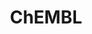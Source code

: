 ---
bigquery: https://console.cloud.google.com/bigquery?p=patents-public-data&d=ebi_chembl&page=dataset
citation: '"The ChEMBL database in 2017." Anna Gaulton, Anne Hersey, Michał Nowotka,
  A Patrícia Bento, Jon Chambers, David Mendez, Prudence Mutowo, Francis Atkinson,
  Louisa J Bellis, Elena Cibrián-Uhalte, Mark Davies, Nathan Dedman, Anneli Karlsson,
  María Paula Magariños, John P Overington, George Papadatos, Ines Smit, Andrew R
  Leach Nucleic acids Research (2017) 45 (Database Issue), D945-D954'
contributors: European Bioinformatics Institute
cost: None
description: ChEMBL Data is a manually curated database of small molecules used in
  drug discovery, including information about existing patented drugs.
documentation: 'schema: https://www.ebi.ac.uk/chembl/db_schema


  '
last_edit: 04/08/2022, 13:21:37
location: https://console.cloud.google.com/marketplace/product/google_patents_public_datasets/chembl
maintained_by: EMBL-EBI, an outstation of European Molecular Biology Laboratory
related_publications: '

  ChEMBL: towards direct deposition of bioassay data.


  Mendez D, Gaulton A, Bento AP, Chambers J, De Veij M, Félix E, Magariños MP, Mosquera
  JF, Mutowo P, Nowotka M, Gordillo-Marañón M, Hunter F, Junco L, Mugumbate G, Rodriguez-Lopez
  M, Atkinson F, Bosc N, Radoux CJ, Segura-Cabrera A, Hersey A, Leach AR.


  — Nucleic Acids Res. 2019; 47(D1):D930-D940. doi: 10.1093/nar/gky1075

  '
schema_fields:
- oral
- ddd_value
- num_ro5_violations
- standard_inchi_key
- aspect
- drug_record_id
- predbind_id
- targrel_id
- comp_go_id
- chirality
- synonyms
- end_position
- uo_units
- std_act_id
- bao_endpoint
- dosed_ingredient
- description
- acd_logd
- uberon_id
- tax_id
- standard_relation
- met_comment
- innovator_company
- src_id
- source
- year
- pchembl_value
- heavy_atoms
- site_id
- protein_class_synonym
- route
- ddd_units
- cell_ontology_id
- parameter_type
- l7
- parent_type
- withdrawn_year
- level5
- active_ingredient
- cl_lincs_id
- entity_type
- aidx
- db_source
- first_page
- label
- approval_date
- component_id
- mw_freebase
- data_validity_comment
- who_name
- cell_source_tax_id
- parenteral
- chembl_id
- cx_logd
- hba
- curation_comment
- mecref_id
- submission_date
- level1_description
- source_domain_id
- hbd
- component_type
- warning_class
- job_id
- creation_date
- toid
- l8
- actsm_id
- type
- delist_flag
- drug_product_flag
- assay_category
- alert_set_id
- mec_id
- pref_name
- full_mwt
- direct_interaction
- standard_units
- standard_inchi
- mesh_heading
- annotation
- indref_id
- country
- relationship
- downgraded
- assay_subcellular_fraction
- max_phase_for_ind
- full_molformula
- ref_id
- class_type
- l4
- efo_id
- who_extra
- mol_irac_id
- compd_id
- cell_id
- biocomp_id
- cell_source_tissue
- molfile
- value
- published_units
- usan_stem_definition
- usan_stem
- ddd_comment
- comments
- psa
- published_relation
- frac_code
- therapeutic_flag
- standard_type
- acd_logp
- enzyme_name
- organism
- target_mapping
- standard_flag
- start_position
- pubmed_id
- ingredient
- tid_fixed
- src_compound_id
- curated_by
- efo_term
- black_box_warning
- inorganic_flag
- assay_test_type
- warning_id
- nda_type
- bto_id
- stat
- level2_description
- definition
- activity_id
- mol_frac_id
- natural_product
- idx
- cell_name
- doi
- alert_name
- relationship_type
- subgroup
- active_molregno
- priority
- normal_range_max
- ap_id
- parent_id
- action_type
- cell_source_organism
- cellosaurus_id
- alert_id
- disease_efficacy
- assay_organism
- ad_type
- major_class
- standard_value
- mc_target_name
- target_type
- first_approval
- entity_id
- l1
- prod_pat_id
- warning_type
- applicant_full_name
- activity_comment
- level1
- substrate_record_id
- smarts
- molsyn_id
- prediction_method
- patent_id
- db_version
- assay_source
- withdrawn_country
- le
- patent_expire_date
- text_value
- usan_substem
- stem
- bao_format
- updated_by
- molecular_mechanism
- issue
- topical
- lle
- compound_name
- assay_tax_id
- src_short_name
- class_level
- protein_class_desc
- met_conversion
- l5
- doc_id
- name
- level3_description
- ass_cls_map_id
- mc_target_accession
- domain_description
- caloha_id
- tbl
- cidx
- ref_url
- aromatic_rings
- assay_id
- doc_type
- num_alerts
- binding_site_comment
- hrac_code
- related_tid
- cell_description
- mutation
- alogp
- journal
- cx_logp
- site_name
- metref_id
- cpd_str_alert_id
- smid
- rgid
- qudt_units
- level2
- tissue_id
- targcomp_id
- clo_id
- level3
- prodrug
- component_synonym
- status
- withdrawn_class
- authors
- standard_upper_value
- mc_tax_id
- rtb
- protclasssyn_id
- frac_class_id
- assay_strain
- homologue
- molecular_species
- enzyme_tid
- publication_number
- hba_lipinski
- src_assay_id
- strength
- isoform
- title
- relation
- pathway_key
- parent_go_id
- parent_molregno
- mol_hrac_id
- polymer_flag
- warnref_id
- target_desc
- assay_class_id
- standard_text_value
- mw_monoisotopic
- published_type
- l2
- version
- withdrawn_flag
- molregno
- chebi_par_id
- ddd_id
- mechanism_comment
- hrac_class_id
- availability_type
- metabolite_record_id
- domain_type
- short_name
- patent_use_code
- num_lipinski_ro5_violations
- confidence
- withdrawn_reason
- first_in_class
- units
- l3
- max_phase
- structure_type
- relationship_desc
- met_id
- sequence
- irac_class_id
- as_id
- irac_code
- trade_name
- last_active
- acd_most_bpka
- mesh_id
- compsyn_id
- path
- bao_id
- dosage_form
- selectivity_comment
- ref_type
- variant_id
- parameter_value
- normal_range_min
- cx_most_bpka
- pathway_id
- warning_description
- usan_stem_id
- level4
- sitecomp_id
- go_id
- site_residues
- orig_description
- assay_param_id
- activity_count
- formulation_id
- cx_most_apka
- result_flag
- syn_type
- volume
- research_stem
- atc_code
- patent_no
- sequence_md5sum
- accession
- potential_duplicate
- oc_id
- domain_name
- hbd_lipinski
- assay_cell_type
- stem_class
- level4_description
- warning_year
- abstract
- tid
- ro3_pass
- published_value
- qed_weighted
- protein_class_id
- assay_desc
- set_name
- l6
- log_id
- company
- warning_country
- res_stem_id
- acd_most_apka
- src_description
- domain_id
- mechanism_of_action
- drugind_id
- last_page
- confidence_score
- previous_company
- product_id
- compound_key
- indication_class
- species_group_flag
- bei
- canonical_smiles
- assay_tissue
- assay_type
- record_id
- ddd_admr
- mol_atc_id
- molecule_type
- updated_on
- ridx
- helm_notation
- mc_organism
- co_stem_id
- upper_value
- sei
- mc_target_type
- usan_year
- drug_substance_flag
- comp_class_id
shortname: chembl
tags:
- biotechnology
- health
- chemical
- bioinformatics
- medical
terms_of_use: CC BY-SA 3.0
title: ChEMBL
uuid: e232a192-965c-4ec9-904c-155b6dfe56c5
---